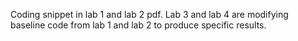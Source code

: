 Coding snippet in lab 1 and lab 2 pdf. Lab 3 and lab 4 are modifying baseline code from lab 1 and lab 2 to produce specific results. 

